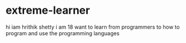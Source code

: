# extreme-learner
hi iam hrithik shetty 
i am 18 
want to learn from programmers to how to program and use the programming languages
